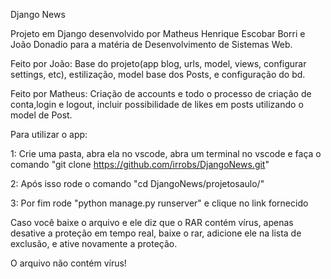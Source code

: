 Django News

Projeto em Django desenvolvido por Matheus Henrique Escobar Borri e João Donadio para a matéria de Desenvolvimento de Sistemas Web.

Feito por João: Base do projeto(app blog, urls, model, views, configurar settings, etc), estilização, model base dos Posts, e configuração do bd.

Feito por Matheus: Criação de accounts e todo o processo de criação de conta,login e logout, incluir possibilidade de likes em posts utilizando o model de Post.

Para utilizar o app:

  1: Crie uma pasta, abra ela no vscode, abra um terminal no vscode e faça o comando "git clone https://github.com/irrobs/DjangoNews.git"
  
  2: Após isso rode o comando "cd DjangoNews/projetosaulo/" 
  
  3: Por fim rode "python manage.py runserver" e clique no link fornecido

Caso você baixe o arquivo e ele diz que o RAR contém vírus, apenas desative a proteção em tempo real, baixe o rar, adicione ele na lista de exclusão, e ative novamente a proteção.

O arquivo não contém vírus!
